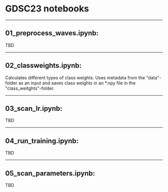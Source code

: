 # GDSC23 notebooks

--------------------------
01_preprocess_waves.ipynb:
--------------------------
TBD


--------------------------
02_classweights.ipynb:
--------------------------
Calculates different types of class weights. 
Uses metadata from the "data"-folder as an input and saves class weights in an *.npy file in the "class_weitghts"-folder.


--------------------------
03_scan_lr.ipynb:
--------------------------
TBD


--------------------------
04_run_training.ipynb:
--------------------------
TBD


--------------------------
05_scan_parameters.ipynb:
--------------------------
TBD